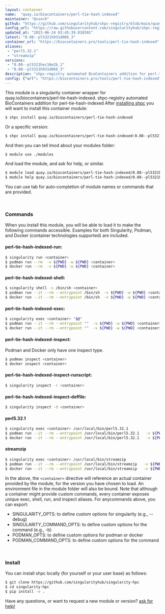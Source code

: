 ```yaml
---
layout: container
name:  "quay.io/biocontainers/perl-tie-hash-indexed"
maintainer: "@vsoch"
github: "https://github.com/singularityhub/shpc-registry/blob/main/quay.io/biocontainers/perl-tie-hash-indexed/container.yaml"
config_url: "https://raw.githubusercontent.com/singularityhub/shpc-registry/main/quay.io/biocontainers/perl-tie-hash-indexed/container.yaml"
updated_at: "2023-06-24 03:45:39.018591"
latest: "0.08--pl5321h031d066_3"
container_url: "https://biocontainers.pro/tools/perl-tie-hash-indexed"
aliases:
 - "perl5.32.1"
 - "streamzip"
versions:
 - "0.08--pl5321hec16e2b_1"
 - "0.08--pl5321h031d066_3"
description: "shpc-registry automated BioContainers addition for perl-tie-hash-indexed"
config: {"url": "https://biocontainers.pro/tools/perl-tie-hash-indexed", "maintainer": "@vsoch", "description": "shpc-registry automated BioContainers addition for perl-tie-hash-indexed", "latest": {"0.08--pl5321h031d066_3": "sha256:ee8b5c3742f0ba51865927fcb66e3dc4754b7428fcf326618dcd84c2efc36c87"}, "tags": {"0.08--pl5321hec16e2b_1": "sha256:e3161fc1de4906bd89f32bcdf6e83d4af41174a7649ca79ae10174de1019b242", "0.08--pl5321h031d066_3": "sha256:ee8b5c3742f0ba51865927fcb66e3dc4754b7428fcf326618dcd84c2efc36c87"}, "docker": "quay.io/biocontainers/perl-tie-hash-indexed", "aliases": {"perl5.32.1": "/usr/local/bin/perl5.32.1", "streamzip": "/usr/local/bin/streamzip"}}
---
```


This module is a singularity container wrapper for quay.io/biocontainers/perl-tie-hash-indexed.
shpc-registry automated BioContainers addition for perl-tie-hash-indexed
After [installing shpc](#install) you will want to install this container module:


```bash
$ shpc install quay.io/biocontainers/perl-tie-hash-indexed
```

Or a specific version:

```bash
$ shpc install quay.io/biocontainers/perl-tie-hash-indexed:0.08--pl5321h031d066_3
```

And then you can tell lmod about your modules folder:

```bash
$ module use ./modules
```

And load the module, and ask for help, or similar.

```bash
$ module load quay.io/biocontainers/perl-tie-hash-indexed/0.08--pl5321h031d066_3
$ module help quay.io/biocontainers/perl-tie-hash-indexed/0.08--pl5321h031d066_3
```

You can use tab for auto-completion of module names or commands that are provided.

<br>

### Commands

When you install this module, you will be able to load it to make the following commands accessible.
Examples for both Singularity, Podman, and Docker (container technologies supported) are included.

#### perl-tie-hash-indexed-run:

```bash
$ singularity run <container>
$ podman run --rm  -v ${PWD} -w ${PWD} <container>
$ docker run --rm  -v ${PWD} -w ${PWD} <container>
```

#### perl-tie-hash-indexed-shell:

```bash
$ singularity shell -s /bin/sh <container>
$ podman run --it --rm --entrypoint /bin/sh  -v ${PWD} -w ${PWD} <container>
$ docker run --it --rm --entrypoint /bin/sh  -v ${PWD} -w ${PWD} <container>
```

#### perl-tie-hash-indexed-exec:

```bash
$ singularity exec <container> "$@"
$ podman run --it --rm --entrypoint ""  -v ${PWD} -w ${PWD} <container> "$@"
$ docker run --it --rm --entrypoint ""  -v ${PWD} -w ${PWD} <container> "$@"
```

#### perl-tie-hash-indexed-inspect:

Podman and Docker only have one inspect type.

```bash
$ podman inspect <container>
$ docker inspect <container>
```

#### perl-tie-hash-indexed-inspect-runscript:

```bash
$ singularity inspect -r <container>
```

#### perl-tie-hash-indexed-inspect-deffile:

```bash
$ singularity inspect -d <container>
```


#### perl5.32.1

```bash
$ singularity exec <container> /usr/local/bin/perl5.32.1
$ podman run --it --rm --entrypoint /usr/local/bin/perl5.32.1   -v ${PWD} -w ${PWD} <container> -c " $@"
$ docker run --it --rm --entrypoint /usr/local/bin/perl5.32.1   -v ${PWD} -w ${PWD} <container> -c " $@"
```


#### streamzip

```bash
$ singularity exec <container> /usr/local/bin/streamzip
$ podman run --it --rm --entrypoint /usr/local/bin/streamzip   -v ${PWD} -w ${PWD} <container> -c " $@"
$ docker run --it --rm --entrypoint /usr/local/bin/streamzip   -v ${PWD} -w ${PWD} <container> -c " $@"
```



In the above, the `<container>` directive will reference an actual container provided
by the module, for the version you have chosen to load. An environment file in the
module folder will also be bound. Note that although a container
might provide custom commands, every container exposes unique exec, shell, run, and
inspect aliases. For anycommands above, you can export:

 - SINGULARITY_OPTS: to define custom options for singularity (e.g., --debug)
 - SINGULARITY_COMMAND_OPTS: to define custom options for the command (e.g., -b)
 - PODMAN_OPTS: to define custom options for podman or docker
 - PODMAN_COMMAND_OPTS: to define custom options for the command

<br>

### Install

You can install shpc locally (for yourself or your user base) as follows:

```bash
$ git clone https://github.com/singularityhub/singularity-hpc
$ cd singularity-hpc
$ pip install -e .
```

Have any questions, or want to request a new module or version? [ask for help!](https://github.com/singularityhub/singularity-hpc/issues)